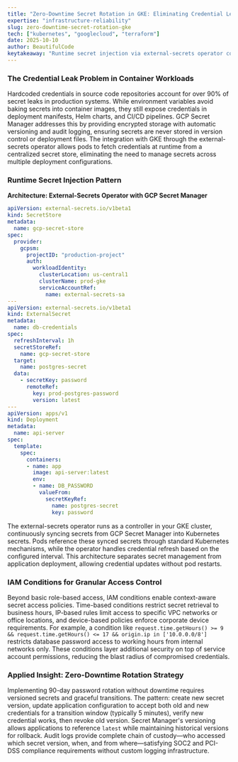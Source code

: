 ```yaml
---
title: "Zero-Downtime Secret Rotation in GKE: Eliminating Credential Leaks with GCP Secret Manager"
expertise: "infrastructure-reliability"
slug: zero-downtime-secret-rotation-gke
tech: ["kubernetes", "googlecloud", "terraform"]
date: 2025-10-10
author: BeautifulCode
keytakeaway: "Runtime secret injection via external-secrets operator combined with IAM conditions and versioned rotation eliminates credential leaks while enabling zero-downtime updates and compliance-ready audit trails."
---
```


### The Credential Leak Problem in Container Workloads

Hardcoded credentials in source code repositories account for over 90% of secret leaks in production systems. While environment variables avoid baking secrets into container images, they still expose credentials in deployment manifests, Helm charts, and CI/CD pipelines. GCP Secret Manager addresses this by providing encrypted storage with automatic versioning and audit logging, ensuring secrets are never stored in version control or deployment files. The integration with GKE through the external-secrets operator allows pods to fetch credentials at runtime from a centralized secret store, eliminating the need to manage secrets across multiple deployment configurations.

### Runtime Secret Injection Pattern

**Architecture: External-Secrets Operator with GCP Secret Manager**

```yaml
apiVersion: external-secrets.io/v1beta1
kind: SecretStore
metadata:
  name: gcp-secret-store
spec:
  provider:
    gcpsm:
      projectID: "production-project"
      auth:
        workloadIdentity:
          clusterLocation: us-central1
          clusterName: prod-gke
          serviceAccountRef:
            name: external-secrets-sa
---
apiVersion: external-secrets.io/v1beta1
kind: ExternalSecret
metadata:
  name: db-credentials
spec:
  refreshInterval: 1h
  secretStoreRef:
    name: gcp-secret-store
  target:
    name: postgres-secret
  data:
    - secretKey: password
      remoteRef:
        key: prod-postgres-password
        version: latest
---
apiVersion: apps/v1
kind: Deployment
metadata:
  name: api-server
spec:
  template:
    spec:
      containers:
      - name: app
        image: api-server:latest
        env:
        - name: DB_PASSWORD
          valueFrom:
            secretKeyRef:
              name: postgres-secret
              key: password
```

The external-secrets operator runs as a controller in your GKE cluster, continuously syncing secrets from GCP Secret Manager into Kubernetes secrets. Pods reference these synced secrets through standard Kubernetes mechanisms, while the operator handles credential refresh based on the configured interval. This architecture separates secret management from application deployment, allowing credential updates without pod restarts.

### IAM Conditions for Granular Access Control

Beyond basic role-based access, IAM conditions enable context-aware secret access policies. Time-based conditions restrict secret retrieval to business hours, IP-based rules limit access to specific VPC networks or office locations, and device-based policies enforce corporate device requirements. For example, a condition like `request.time.getHours() >= 9 && request.time.getHours() <= 17 && origin.ip in ['10.0.0.0/8']` restricts database password access to working hours from internal networks only. These conditions layer additional security on top of service account permissions, reducing the blast radius of compromised credentials.

### Applied Insight: Zero-Downtime Rotation Strategy

Implementing 90-day password rotation without downtime requires versioned secrets and graceful transitions. The pattern: create new secret version, update application configuration to accept both old and new credentials for a transition window (typically 5 minutes), verify new credential works, then revoke old version. Secret Manager's versioning allows applications to reference `latest` while maintaining historical versions for rollback. Audit logs provide complete chain of custody—who accessed which secret version, when, and from where—satisfying SOC2 and PCI-DSS compliance requirements without custom logging infrastructure.
